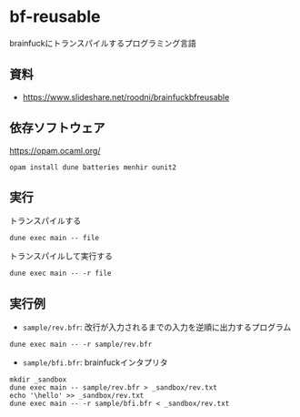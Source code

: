 # bf-reusable

brainfuckにトランスパイルするプログラミング言語

## 資料
* https://www.slideshare.net/roodni/brainfuckbfreusable

## 依存ソフトウェア

https://opam.ocaml.org/

```
opam install dune batteries menhir ounit2
```

## 実行

トランスパイルする
```
dune exec main -- file
```

トランスパイルして実行する
```
dune exec main -- -r file
```

## 実行例

* `sample/rev.bfr`: 改行が入力されるまでの入力を逆順に出力するプログラム
```
dune exec main -- -r sample/rev.bfr
```

* `sample/bfi.bfr`: brainfuckインタプリタ

```
mkdir _sandbox
dune exec main -- sample/rev.bfr > _sandbox/rev.txt
echo '\hello' >> _sandbox/rev.txt
dune exec main -- -r sample/bfi.bfr < _sandbox/rev.txt
```